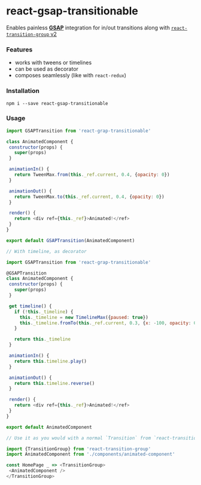 

# react-gsap-transitionable
Enables painless [**GSAP**](https://greensock.com/gsap) integration
for in/out transitions along with [`react-transition-group` v2](https://github.com/reactjs/react-transition-group/)

### Features
+ works with tweens or timelines
+ can be used as decorator
+ composes seamlessly (like with `react-redux`)

### Installation
```
npm i --save react-gsap-transitionable
```


### Usage

```javascript
import GSAPTransition from 'react-grap-transitionable'

class AnimatedComponent {
 constructor(props) {
   super(props)
 }

 animationIn() {
   return TweenMax.from(this._ref.current, 0.4, {opacity: 0})
 }

 animationOut() {
   return TweenMax.to(this._ref.current, 0.4, {opacity: 0})
 }

 render() {
   return <div ref={this._ref}>Animated!</ref>
 }
}

export default GSAPTransition(AnimatedComponent)
```

```javascript
// With timeline, as decorator

import GSAPTransition from 'react-grap-transitionable'

@GSAPTransition
class AnimatedComponent {
 constructor(props) {
   super(props)
 }

 get timeline() {
   if (!this._timeline) {
     this._timeline = new TimelineMax({paused: true})
     this._timeline.fromTo(this._ref.current, 0.3, {x: -100, opacity: 0}, {x: 100, opacity: 1})
   }

   return this._timeline
 }

 animationIn() {
   return this.timeline.play()
 }

 animationOut() {
   return this.timeline.reverse()
 }

 render() {
   return <div ref={this._ref}>Animated!</ref>
 }
}

export default AnimatedComponent
```

```javascript
// Use it as you would with a normal `Transition` from `react-transition-group`

import {TransitionGroup} from 'react-transition-group'
import AnimatedComponent from './components/animated-component'

const HomePage _ => <TransitionGroup>
 <AnimatedComponent />
</TransitionGroup>
```







